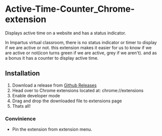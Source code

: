 # Active-Time-Counter_Chrome-extension
Displays active time on a website and has a status indicator.

In Impartus virtual classroom, there is no status indicator or timer to display if we are active or not.
this extension makes it easier for us to know if we are active or not(icon turns green if we are active, grey if we aren't).
and as a bonus it has a counter to display active time.
## Installation
1. Download a release from [Github Releases](https://github.com/znapci/Active-Time-Counter_Chrome-extension/releases/download/v0.1/ext.crx)
2. Head over to Chrome extensions located at: chrome://extensions
3. Enable developer mode
4. Drag and drop the downloaded file to extensions page
5. Thats all!
### Convinience
- Pin the extension from extension menu.
